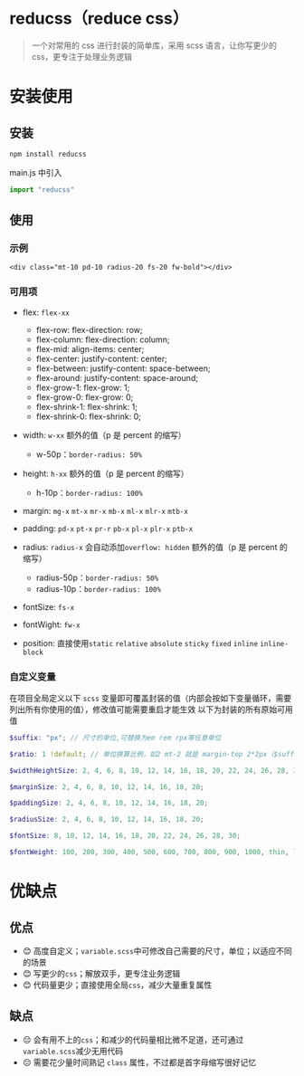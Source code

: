 # reducss（reduce css）

> 一个对常用的 css 进行封装的简单库，采用 scss 语言，让你写更少的 css，更专注于处理业务逻辑

# 安装使用

## 安装

```cmd
npm install reducss
```

main.js 中引入

```js
import "reducss"
```

## 使用

### 示例

```hmtl
<div class="mt-10 pd-10 radius-20 fs-20 fw-bold"></div>
```

### 可用项

- flex: `flex-xx`

  - flex-row: flex-direction: row;
  - flex-column: flex-direction: column;
  - flex-mid: align-items: center;
  - flex-center: justify-content: center;
  - flex-between: justify-content: space-between;
  - flex-around: justify-content: space-around;
  - flex-grow-1: flex-grow: 1;
  - flex-grow-0: flex-grow: 0;
  - flex-shrink-1: flex-shrink: 1;
  - flex-shrink-0: flex-shrink: 0;

- width: `w-xx`
  额外的值（p 是 percent 的缩写）
  - w-50p：`border-radius: 50%`
- height: `h-xx`
  额外的值（p 是 percent 的缩写）
  - h-10p：`border-radius: 100%`
- margin: `mg-x` `mt-x` `mr-x` `mb-x` `ml-x` `mlr-x` `mtb-x`
- padding: `pd-x` `pt-x` `pr-r` `pb-x` `pl-x` `plr-x` `ptb-x`
- radius: `radius-x`
  会自动添加`overflow: hidden`
  额外的值（p 是 percent 的缩写）
  - radius-50p：`border-radius: 50%`
  - radius-10p：`border-radius: 100%`
- fontSize: `fs-x`
- fontWight: `fw-x`
- position: 直接使用`static` `relative` `absolute` `sticky` `fixed` `inline` `inline-block`

### 自定义变量

在项目全局定义以下 `scss` 变量即可覆盖封装的值（内部会按如下变量循环，需要列出所有你使用的值），修改值可能需要重启才能生效
以下为封装的所有原始可用值

```scss
$suffix: "px"; // 尺寸的单位,可替换为em rem rpx等任意单位

$ratio: 1 !default; // 单位换算比例，如2 mt-2 就是 margin-top 2*2px（$suffix）

$widthHeightSize: 2, 4, 6, 8, 10, 12, 14, 16, 18, 20, 22, 24, 26, 28, 30, 32, 34, 36, 38, 40;

$marginSize: 2, 4, 6, 8, 10, 12, 14, 16, 18, 20;

$paddingSize: 2, 4, 6, 8, 10, 12, 14, 16, 18, 20;

$radiusSize: 2, 4, 6, 8, 10, 12, 14, 16, 18, 20;

$fontSize: 8, 10, 12, 14, 16, 18, 20, 22, 24, 26, 28, 30;

$fontWeight: 100, 200, 300, 400, 500, 600, 700, 800, 900, 1000, thin, lighter, light, normal, medium, bold, bolder;
```

# 优缺点

## 优点

- 😊 高度自定义；`variable.scss`中可修改自己需要的尺寸，单位；以适应不同的场景
- 😊 写更少的`css`；解放双手，更专注业务逻辑
- 😊 代码量更少；直接使用全局`css`，减少大量重复属性

## 缺点

- 😔 会有用不上的`css`；和减少的代码量相比微不足道，还可通过`variable.scss`减少无用代码
- 😔 需要花少量时间熟记 `class` 属性，不过都是首字母缩写很好记忆
